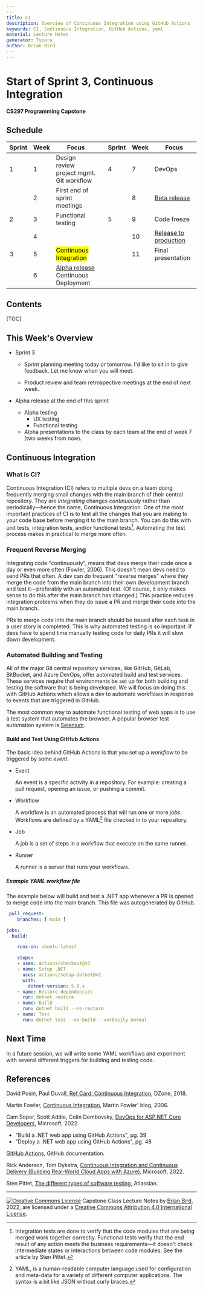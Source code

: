 ```yaml
---
​---
title: CI
description: Overview of Continuous Integration using GitHub Actions
keywords: CI, Continuous Integration, GitHub Actions, yaml
material: Lecture Notes
generator: Typora
author: Brian Bird
​---
---
```


<h1>Start of Sprint 3, Continuous Integration</h1>

**CS297 Programming Capstone**



<h2>Schedule</h2>

| Sprint | Week | Focus                                              |      | Sprint | Week | Focus                        |
| ------ | ---- | -------------------------------------------------- | ---- | ------ | ---- | ---------------------------- |
| 1      | 1    | Design review<br />project mgmt.<br />Git workflow |      | 4      | 7    | DevOps                       |
|        | 2    | First end of sprint meetings                       |      |        | 8    | <u>Beta release</u>          |
| 2      | 3    | Functional testing                                 |      | 5      | 9    | Code freeze                  |
|        | 4    |                                                    |      |        | 10   | <u>Release to production</u> |
| 3      | 5    | <mark>Continuous Integration</mark>                |      |        | 11   | Final presentation           |
|        | 6    | <u>Alpha release</u><br />Continuous Deployment    |      |        |      |                              |



<h2>Contents</h2>

[TOC]

## This Week's Overview

- Sprint 3

  - Sprint planning meeting today or tomorrow. I'd like to sit in to give feedback. Let me know when you will meet.

  - Product review and team retrospective meetings at the end of next week.

- Alpha release at the end of this sprint

  - Alpha testing
    - UX testing
    - Functional testing
  - Alpha presentations to the class by each team at the end of week 7 (two weeks from now).



## Continuous Integration

### What is CI?

Continuous Integration (CI) refers to multiple devs on a team doing frequently merging small changes with the main branch of their central repository. They are *integrating* changes *continuously* rather than periodically&mdash;hence the name, Continuous Integration.  One of the most important practices of CI is to test all the changes that you are making to your code base before merging it to the main branch. You can do this with unit tests, integration tests, and/or functional tests[^1]. Automating the test process makes in practical to merge more often.

### Frequent Reverse Merging

Integrating code "continuously", means that devs merge their code once a day or even more often (Fowler, 2006). This doesn't mean devs need to send PRs that often. A dev can do frequent "reverse merges" where they merge the code from the main branch into their own development branch and test it&mdash;preferably with an automated test. (Of course, it only makes sense to do this after the main branch has changed.) This practice reduces integration problems when they do issue a PR and merge their code into the main branch. 

PRs to merge code into the main branch should be issued after each task in a user story is completed. This is why automated testing is so important. If devs have to spend time manually testing code for daily PRs it will slow down development.

### Automated Building and Testing

All of the major Git central repository services, like GitHub, GitLab, BitBucket, and Azure DevOps, offer  automated build and test services. These services require that environments be set up for both building and testing the software that is being developed. We will focus on doing this with GitHub Actions which allows a dev to automate workflows in response to events that are triggered in GitHub.

The most common way to automate functional testing of web apps is to use a test system that automates the browser. A popular browser test automation system is [Selenium](https://www.selenium.dev/).

#### Build and Test Using GitHub Actions

The basic idea behind GitHub Actions is that you set up a *workflow* to be triggered by some *event*.

- 
  Event

  An event is a specific activity in a repository. For example: creating a pull request, opening an issue, or pushing a commit.
  
- Workflow
  
  A workflow is an automated process that will run one or more *jobs*. Workflows are defined by a YAML[^2] file checked in to your repository.
  
- 
  Job

  A job is a set of steps in a workflow that execute on the same runner.
  
- 
  Runner

  A runner is a server that runs your workflows.

##### Example YAML workflow file

The example below will build and test a .NET app whenever a PR is opened to merge code into the main branch. This file was autogenerated by GitHub.

```YAML
 pull_request:
    branches: [ main ]

jobs:
  build:

    runs-on: ubuntu-latest

    steps:
    - uses: actions/checkout@v3
    - name: Setup .NET
      uses: actions/setup-dotnet@v2
      with:
        dotnet-version: 5.0.x
    - name: Restore dependencies
      run: dotnet restore
    - name: Build
      run: dotnet build --no-restore
    - name: Test
      run: dotnet test --no-build --verbosity normal

```



## Next Time

In a future session, we will write some YAML workflows and experiment with several different triggers for building and testing code.



## References

David Posin, Paul Duvall, [Ref Card: Continuous Integration](https://dzone.com/refcardz/continuous-integration), DZone, 2018.

Martin Fowler, [Continuous Integration](https://www.martinfowler.com/articles/continuousIntegration.html), Martin Fowler' blog, 2006.

Cam Soper, Scott Addie, Colin Dembovsky, [DevOps for ASP.NET Core Developers](https://docs.microsoft.com/en-us/dotnet/architecture/devops-for-aspnet-developers/), Microsoft, 2022.

- "Build a .NET web app using GitHub Actions", pg. 39
- "Deploy a .NET web app using GitHub Actions", pg. 48

[GitHub Actions](https://docs.github.com/en/actions), GitHub documentation.

Rick Anderson, Tom Dykstra, [Continuous Integration and Continuous Delivery (Building Real-World Cloud Apps with Azure)](https://docs.microsoft.com/en-us/aspnet/aspnet/overview/developing-apps-with-windows-azure/building-real-world-cloud-apps-with-windows-azure/continuous-integration-and-continuous-delivery), Microsoft, 2022.

Sten Pittet, [The different types of software testing](https://www.atlassian.com/continuous-delivery/software-testing/types-of-software-testing), Atlassian.

[^1]: Integration tests are done to verify that the code modules that are being merged work together correctly. Functional tests verify that the end result of any action meets the business requirements&mdash;it doesn't check intermediate states or interactions between code modules. See the article by Sten Pittet.
[^2]: YAML, is a human-readable computer language used for configuration and meta-data for a variety of different computer applications. The syntax is a bit like JSON without curly braces.



------

[![Creative Commons License](https://i.creativecommons.org/l/by/4.0/88x31.png)](http://creativecommons.org/licenses/by/4.0/)
Capstone Class Lecture Notes by [Brian Bird](https://profbird.dev), <time>2022</time>, are licensed under a [Creative Commons Attribution 4.0 International License](http://creativecommons.org/licenses/by/4.0/). 